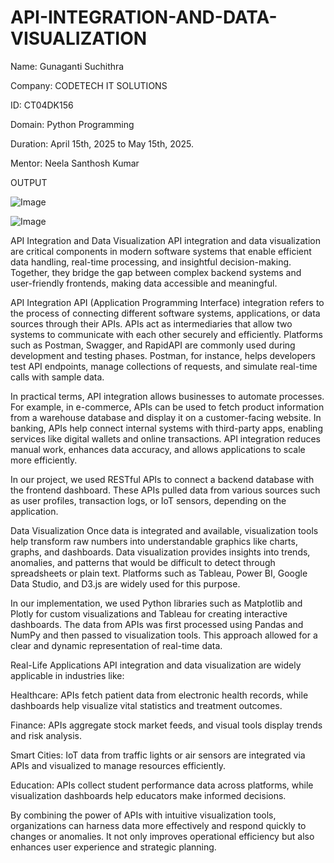 # API-INTEGRATION-AND-DATA-VISUALIZATION

Name: Gunaganti Suchithra

Company: CODETECH IT SOLUTIONS

ID: CT04DK156

Domain: Python Programming

Duration: April 15th, 2025 to May 15th, 2025.

Mentor: Neela Santhosh Kumar

OUTPUT

![Image](https://github.com/user-attachments/assets/7b69f274-b551-4162-ba42-8d556c271556)

![Image](https://github.com/user-attachments/assets/96d3c9ec-5b7d-4ec3-945f-0948bb9b48bb)





API Integration and Data Visualization 
API integration and data visualization are critical components in modern software systems that enable efficient data handling, real-time processing, and insightful decision-making. Together, they bridge the gap between complex backend systems and user-friendly frontends, making data accessible and meaningful.

API Integration
API (Application Programming Interface) integration refers to the process of connecting different software systems, applications, or data sources through their APIs. APIs act as intermediaries that allow two systems to communicate with each other securely and efficiently. Platforms such as Postman, Swagger, and RapidAPI are commonly used during development and testing phases. Postman, for instance, helps developers test API endpoints, manage collections of requests, and simulate real-time calls with sample data.

In practical terms, API integration allows businesses to automate processes. For example, in e-commerce, APIs can be used to fetch product information from a warehouse database and display it on a customer-facing website. In banking, APIs help connect internal systems with third-party apps, enabling services like digital wallets and online transactions. API integration reduces manual work, enhances data accuracy, and allows applications to scale more efficiently.

In our project, we used RESTful APIs to connect a backend database with the frontend dashboard. These APIs pulled data from various sources such as user profiles, transaction logs, or IoT sensors, depending on the application.

Data Visualization
Once data is integrated and available, visualization tools help transform raw numbers into understandable graphics like charts, graphs, and dashboards. Data visualization provides insights into trends, anomalies, and patterns that would be difficult to detect through spreadsheets or plain text. Platforms such as Tableau, Power BI, Google Data Studio, and D3.js are widely used for this purpose.

In our implementation, we used Python libraries such as Matplotlib and Plotly for custom visualizations and Tableau for creating interactive dashboards. The data from APIs was first processed using Pandas and NumPy and then passed to visualization tools. This approach allowed for a clear and dynamic representation of real-time data.

Real-Life Applications
API integration and data visualization are widely applicable in industries like:

Healthcare: APIs fetch patient data from electronic health records, while dashboards help visualize vital statistics and treatment outcomes.

Finance: APIs aggregate stock market feeds, and visual tools display trends and risk analysis.

Smart Cities: IoT data from traffic lights or air sensors are integrated via APIs and visualized to manage resources efficiently.

Education: APIs collect student performance data across platforms, while visualization dashboards help educators make informed decisions.

By combining the power of APIs with intuitive visualization tools, organizations can harness data more effectively and respond quickly to changes or anomalies. It not only improves operational efficiency but also enhances user experience and strategic planning.
